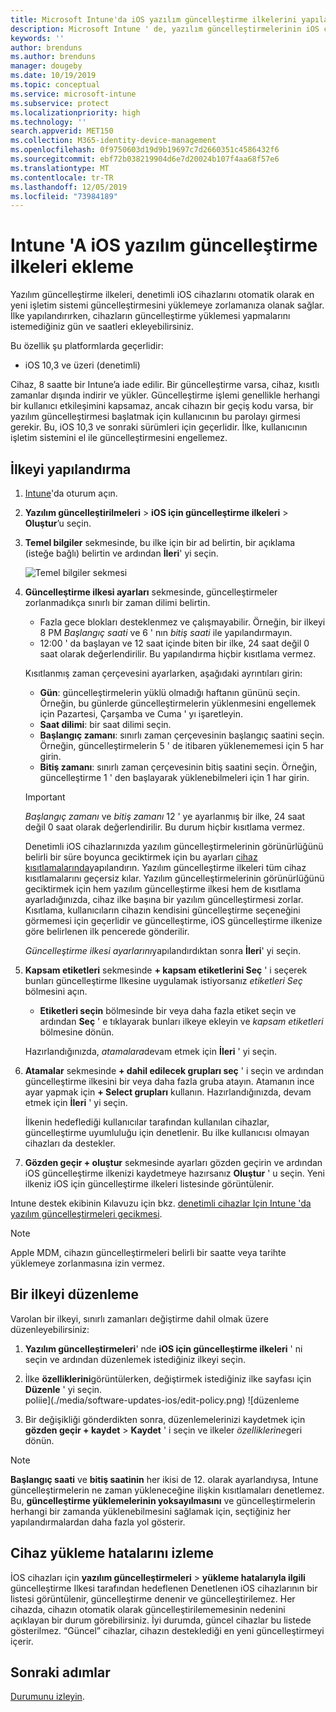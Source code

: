 ```yaml
---
title: Microsoft Intune'da iOS yazılım güncelleştirme ilkelerini yapılandırma - Azure | Microsoft Docs
description: Microsoft Intune ' de, yazılım güncelleştirmelerinin iOS cihazlarına otomatik olarak ne zaman yükleneceğini kısıtlamak için bir yapılandırma ilkesi oluşturun veya ekleyin. Güncelleştirmelerin yükleneceği tarihi ve saati seçebilirsiniz. Bu ilkeyi gruplara, kullanıcılara veya cihazlara da atayarak yükleme hatalarını denetleyebilirsiniz.
keywords: ''
author: brenduns
ms.author: brenduns
manager: dougeby
ms.date: 10/19/2019
ms.topic: conceptual
ms.service: microsoft-intune
ms.subservice: protect
ms.localizationpriority: high
ms.technology: ''
search.appverid: MET150
ms.collection: M365-identity-device-management
ms.openlocfilehash: 0f9750603d19d9b19697c7d2660351c4586432f6
ms.sourcegitcommit: ebf72b038219904d6e7d20024b107f4aa68f57e6
ms.translationtype: MT
ms.contentlocale: tr-TR
ms.lasthandoff: 12/05/2019
ms.locfileid: "73984189"
---
```

# <a name="add-ios-software-update-policies-in-intune"></a>Intune 'A iOS yazılım güncelleştirme ilkeleri ekleme

Yazılım güncelleştirme ilkeleri, denetimli iOS cihazlarını otomatik olarak en yeni işletim sistemi güncelleştirmesini yüklemeye zorlamanıza olanak sağlar. İlke yapılandırırken, cihazların güncelleştirme yüklemesi yapmalarını istemediğiniz gün ve saatleri ekleyebilirsiniz.

Bu özellik şu platformlarda geçerlidir:

- iOS 10,3 ve üzeri (denetimli)

Cihaz, 8 saatte bir Intune’a iade edilir. Bir güncelleştirme varsa, cihaz, kısıtlı zamanlar dışında indirir ve yükler. Güncelleştirme işlemi genellikle herhangi bir kullanıcı etkileşimini kapsamaz, ancak cihazın bir geçiş kodu varsa, bir yazılım güncelleştirmesi başlatmak için kullanıcının bu parolayı girmesi gerekir. Bu, iOS 10,3 ve sonraki sürümleri için geçerlidir. İlke, kullanıcının işletim sistemini el ile güncelleştirmesini engellemez.

## <a name="configure-the-policy"></a>İlkeyi yapılandırma

1. [Intune](https://go.microsoft.com/fwlink/?linkid=2090973)'da oturum açın.
2. **Yazılım güncelleştirilmeleri** > **iOS için güncelleştirme ilkeleri** > **Oluştur**’u seçin.
3. **Temel bilgiler** sekmesinde, bu ilke için bir ad belirtin, bir açıklama (isteğe bağlı) belirtin ve ardından **İleri**' yi seçin.

   ![Temel bilgiler sekmesi](./media/software-updates-ios/basics-tab.png) 

4. **Güncelleştirme ilkesi ayarları** sekmesinde, güncelleştirmeler zorlanmadıkça sınırlı bir zaman dilimi belirtin.  
   - Fazla gece blokları desteklenmez ve çalışmayabilir. Örneğin, bir ilkeyi 8 PM *Başlangıç saati* ve 6 ' nın *bitiş saati* ile yapılandırmayın.
   - 12:00 ' da başlayan ve 12 saat içinde biten bir ilke, 24 saat değil 0 saat olarak değerlendirilir. Bu yapılandırma hiçbir kısıtlama vermez.

   Kısıtlanmış zaman çerçevesini ayarlarken, aşağıdaki ayrıntıları girin:

   - **Gün**: güncelleştirmelerin yüklü olmadığı haftanın gününü seçin. Örneğin, bu günlerde güncelleştirmelerin yüklenmesini engellemek için Pazartesi, Çarşamba ve Cuma ' yı işaretleyin.
   - **Saat dilimi**: bir saat dilimi seçin.
   - **Başlangıç zamanı**: sınırlı zaman çerçevesinin başlangıç saatini seçin. Örneğin, güncelleştirmelerin 5 ' de itibaren yüklenememesi için 5 har girin.
   - **Bitiş zamanı**: sınırlı zaman çerçevesinin bitiş saatini seçin. Örneğin, güncelleştirme 1 ' den başlayarak yüklenebilmeleri için 1 har girin.
  
   > [!IMPORTANT]  
   > *Başlangıç zamanı* ve *bitiş zamanı* 12 ' ye ayarlanmış bir ilke, 24 saat değil 0 saat olarak değerlendirilir. Bu durum hiçbir kısıtlama vermez.  
    
   Denetimli iOS cihazlarınızda yazılım güncelleştirmelerinin görünürlüğünü belirli bir süre boyunca geciktirmek için bu ayarları [cihaz kısıtlamalarında](../configuration/device-restrictions-ios.md#general)yapılandırın. Yazılım güncelleştirme ilkeleri tüm cihaz kısıtlamalarını geçersiz kılar. Yazılım güncelleştirmelerinin görünürlüğünü geciktirmek için hem yazılım güncelleştirme ilkesi hem de kısıtlama ayarladığınızda, cihaz ilke başına bir yazılım güncelleştirmesi zorlar. Kısıtlama, kullanıcıların cihazın kendisini güncelleştirme seçeneğini görmemesi için geçerlidir ve güncelleştirme, iOS güncelleştirme ilkenize göre belirlenen ilk pencerede gönderilir.

   *Güncelleştirme ilkesi ayarlarını*yapılandırdıktan sonra **İleri**' yi seçin. 

5. **Kapsam etiketleri** sekmesinde **+ kapsam etiketlerini Seç** ' i seçerek bunları güncelleştirme Ilkesine uygulamak istiyorsanız *etiketleri Seç* bölmesini açın.
   
   - **Etiketleri seçin** bölmesinde bir veya daha fazla etiket seçin ve ardından **Seç** ' e tıklayarak bunları ilkeye ekleyin ve *kapsam etiketleri* bölmesine dönün.  

   Hazırlandığınızda, *atamalara*devam etmek için **İleri** ' yi seçin.

6. **Atamalar** sekmesinde **+ dahil edilecek grupları seç** ' i seçin ve ardından güncelleştirme ilkesini bir veya daha fazla gruba atayın. Atamanın ince ayar yapmak için **+ Select grupları** kullanın. Hazırlandığınızda, devam etmek için **İleri** ' yi seçin. 

   İlkenin hedeflediği kullanıcılar tarafından kullanılan cihazlar, güncelleştirme uyumluluğu için denetlenir. Bu ilke kullanıcısı olmayan cihazları da destekler.

7. **Gözden geçir + oluştur** sekmesinde ayarları gözden geçirin ve ardından iOS güncelleştirme ilkenizi kaydetmeye hazırsanız **Oluştur** ' u seçin. Yeni ilkeniz iOS için güncelleştirme ilkeleri listesinde görüntülenir.


Intune destek ekibinin Kılavuzu için bkz. [denetimli cihazlar Için Intune 'da yazılım güncelleştirmeleri gecikmesi](https://techcommunity.microsoft.com/t5/Intune-Customer-Success/Delaying-visibility-of-software-updates-in-Intune-for-supervised/ba-p/345753).

> [!NOTE]
> Apple MDM, cihazın güncelleştirmeleri belirli bir saatte veya tarihte yüklemeye zorlanmasına izin vermez.

## <a name="edit-a-policy"></a>Bir ilkeyi düzenleme
Varolan bir ilkeyi, sınırlı zamanları değiştirme dahil olmak üzere düzenleyebilirsiniz:

1. **Yazılım güncelleştirmeleri**' nde **iOS için güncelleştirme ilkeleri** ' ni seçin ve ardından düzenlemek istediğiniz ilkeyi seçin.

2. İlke **özelliklerini**görüntülerken, değiştirmek istediğiniz ilke sayfası için **Düzenle** ' yi seçin.  
   poliie](./media/software-updates-ios/edit-policy.png) ![düzenleme   

3. Bir değişikliği gönderdikten sonra, düzenlemelerinizi kaydetmek için **gözden geçir + kaydet** > **Kaydet** ' i seçin ve ilkeler *özelliklerine*geri dönün.  
 
> [!NOTE]
> **Başlangıç saati** ve **bitiş saatinin** her ikisi de 12. olarak ayarlandıysa, Intune güncelleştirmelerin ne zaman yükleneceğine ilişkin kısıtlamaları denetlemez. Bu, **güncelleştirme yüklemelerinin yoksayılmasını** ve güncelleştirmelerin herhangi bir zamanda yüklenebilmesini sağlamak için, seçtiğiniz her yapılandırmalardan daha fazla yol gösterir.  


## <a name="monitor-device-installation-failures"></a>Cihaz yükleme hatalarını izleme
<!-- 1352223 -->
İOS cihazları için **yazılım güncelleştirmeleri** > **yükleme hatalarıyla ilgili** güncelleştirme Ilkesi tarafından hedeflenen Denetlenen iOS cihazlarının bir listesi görüntülenir, güncelleştirme denenir ve güncelleştirilemez. Her cihazda, cihazın otomatik olarak güncelleştirilememesinin nedenini açıklayan bir durum görebilirsiniz. İyi durumda, güncel cihazlar bu listede gösterilmez. “Güncel” cihazlar, cihazın desteklediği en yeni güncelleştirmeyi içerir.

## <a name="next-steps"></a>Sonraki adımlar

[Durumunu izleyin](../configuration/device-profile-monitor.md).
